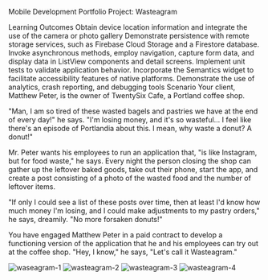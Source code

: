 Mobile Development Portfolio Project: Wasteagram

Learning Outcomes
Obtain device location information and integrate the use of the camera or photo gallery
Demonstrate persistence with remote storage services, such as Firebase Cloud Storage and a Firestore database.
Invoke asynchronous methods, employ navigation, capture form data, and display data in ListView components and detail screens.
Implement unit tests to validate application behavior.
Incorporate the Semantics widget to facilitate accessibility features of native platforms.
Demonstrate the use of analytics, crash reporting, and debugging tools
Scenario
Your client, Matthew Peter, is the owner of TwentySix Cafe, a Portland coffee shop.

"Man, I am so tired of these wasted bagels and pastries we have at the end of every day!" he says. "I'm losing money, and it's so wasteful... I feel like there's an episode of Portlandia about this. I mean, why waste a donut? A donut!"

Mr. Peter wants his employees to run an application that, "is like Instagram, but for food waste," he says. Every night the person closing the shop can gather up the leftover baked goods, take out their phone, start the app, and create a post consisting of a photo of the wasted food and the number of leftover items.

"If only I could see a list of these posts over time, then at least I'd know how much money I'm losing, and I could make adjustments to my pastry orders," he says, dreamily. "No more forsaken donuts!"

You have engaged Matthew Peter in a paid contract to develop a functioning version of the application that he and his employees can try out at the coffee shop. "Hey, I know," he says, "Let's call it Wasteagram."


![waseagram-1](https://user-images.githubusercontent.com/71516446/191829325-9f29f84e-6d81-4806-8cf9-833b6c685fba.png)
![wasteagram-2](https://user-images.githubusercontent.com/71516446/191829347-79a60be4-2ec4-48bc-b3d6-e25884a82d98.png)
![wasteagram-3](https://user-images.githubusercontent.com/71516446/191829370-5df278b4-d126-46fc-b482-941e13c05064.png)
![wasteagram-4](https://user-images.githubusercontent.com/71516446/191829385-108a47cd-38ab-4975-80b5-c32dcba76fae.png)
